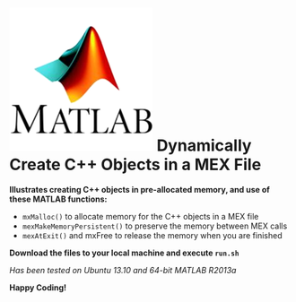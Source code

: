![image](./images/Icon-Matlab.png)
Dynamically Create C++ Objects in a MEX File
=====================================================
**Illustrates creating C++ objects in pre-allocated memory, and use of these MATLAB functions:**

* `mxMalloc()` to allocate memory for the C++ objects in a MEX file
* `mexMakeMemoryPersistent()` to preserve the memory between MEX calls
* `mexAtExit()` and mxFree to release the memory when you are finished


**Download the files to your local machine and execute `run.sh`**

*Has been tested on Ubuntu 13.10 and 64-bit MATLAB R2013a*

**Happy Coding!**
